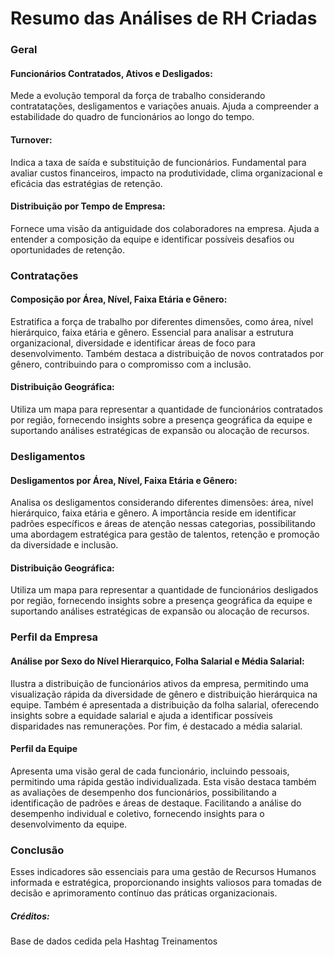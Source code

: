 # Resumo das Análises de RH Criadas

### Geral
#### Funcionários Contratados, Ativos e Desligados:
Mede a evolução temporal da força de trabalho considerando contratatações, desligamentos e variações anuais. Ajuda a compreender a estabilidade do quadro de funcionários ao longo do tempo.

#### Turnover:
Indica a taxa de saída e substituição de funcionários. Fundamental para avaliar custos financeiros, impacto na produtividade, clima organizacional e eficácia das estratégias de retenção.

#### Distribuição por Tempo de Empresa:
Fornece uma visão da antiguidade dos colaboradores na empresa. Ajuda a entender a composição da equipe e identificar possíveis desafios ou oportunidades de retenção.

### Contratações
#### Composição por Área, Nível, Faixa Etária e Gênero:
Estratifica a força de trabalho por diferentes dimensões, como área, nível hierárquico, faixa etária e gênero. Essencial para analisar a estrutura organizacional, diversidade e identificar áreas de foco para desenvolvimento. Também destaca a distribuição de novos contratados por gênero, contribuindo para o compromisso com a inclusão.

#### Distribuição Geográfica:
Utiliza um mapa para representar a quantidade de funcionários contratados por região, fornecendo insights sobre a presença geográfica da equipe e suportando análises estratégicas de expansão ou alocação de recursos.

### Desligamentos
#### Desligamentos por Área, Nível, Faixa Etária e Gênero:
Analisa os desligamentos considerando diferentes dimensões: área, nível hierárquico, faixa etária e gênero. A importância reside em identificar padrões específicos e áreas de atenção nessas categorias, possibilitando uma abordagem estratégica para gestão de talentos, retenção e promoção da diversidade e inclusão.

#### Distribuição Geográfica:
Utiliza um mapa para representar a quantidade de funcionários desligados por região, fornecendo insights sobre a presença geográfica da equipe e suportando análises estratégicas de expansão ou alocação de recursos.

### Perfil da Empresa
#### Análise por Sexo do Nível Hierarquico, Folha Salarial e Média Salarial:
Ilustra a distribuição de funcionários ativos da empresa, permitindo uma visualização rápida da diversidade de gênero e distribuição hierárquica na equipe. Também é apresentada a distribuição da folha salarial, oferecendo insights sobre a equidade salarial e ajuda a identificar possíveis disparidades nas remunerações. Por fim, é destacado a média salarial.

#### Perfil da Equipe
Apresenta uma visão geral de cada funcionário, incluindo pessoais, permitindo uma rápida gestão individualizada.
Esta visão destaca também as avaliações de desempenho dos funcionários, possibilitando a identificação de padrões e áreas de destaque. Facilitando a análise do desempenho individual e coletivo, fornecendo insights para o desenvolvimento da equipe.

### Conclusão
Esses indicadores são essenciais para uma gestão de Recursos Humanos informada e estratégica, proporcionando insights valiosos para tomadas de decisão e aprimoramento contínuo das práticas organizacionais.


##### Créditos:
Base de dados cedida pela Hashtag Treinamentos
